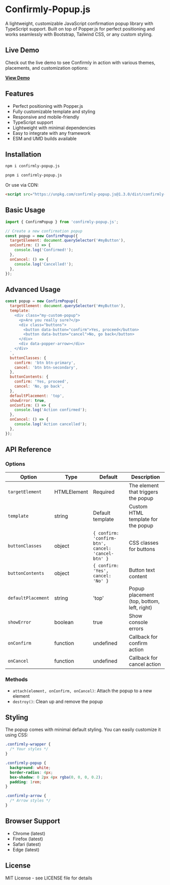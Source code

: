 # Confirmly-Popup.js

A lightweight, customizable JavaScript confirmation popup library with TypeScript support. Built on top of Popper.js for perfect positioning and works seamlessly with Bootstrap, Tailwind CSS, or any custom styling.

## Live Demo

Check out the live demo to see Confirmly in action with various themes, placements, and customization options:

[**View Demo**](https://farisnceit.github.io/confirmly-js/docs/)

## Features

- Perfect positioning with Popper.js
- Fully customizable template and styling
- Responsive and mobile-friendly
- TypeScript support
- Lightweight with minimal dependencies
- Easy to integrate with any framework
- ESM and UMD builds available

## Installation

```bash
npm i confirmly-popup.js
```

```bash
pnpm i confirmly-popup.js
```

Or use via CDN:

```html
<script src="https://unpkg.com/confirmly-popup.js@1.3.0/dist/confirmly-popup.umd.min.js"></script>
```

## Basic Usage

```javascript
import { ConfirmPopup } from 'confirmly-popup.js';

// Create a new confirmation popup
const popup = new ConfirmPopup({
  targetElement: document.querySelector('#myButton'),
  onConfirm: () => {
    console.log('Confirmed!');
  },
  onCancel: () => {
    console.log('Cancelled!');
  },
});
```

## Advanced Usage

```javascript
const popup = new ConfirmPopup({
  targetElement: document.querySelector('#myButton'),
  template: `
    <div class="my-custom-popup">
      <p>Are you really sure?</p>
      <div class="buttons">
        <button data-button="confirm">Yes, proceed</button>
        <button data-button="cancel">No, go back</button>
      </div>
      <div data-popper-arrow></div>
    </div>
  `,
  buttonClasses: {
    confirm: 'btn btn-primary',
    cancel: 'btn btn-secondary',
  },
  buttonContents: {
    confirm: 'Yes, proceed',
    cancel: 'No, go back',
  },
  defaultPlacement: 'top',
  showError: true,
  onConfirm: () => {
    console.log('Action confirmed');
  },
  onCancel: () => {
    console.log('Action cancelled');
  },
});
```

## API Reference

### Options

| Option             | Type        | Default                                            | Description                                |
| ------------------ | ----------- | -------------------------------------------------- | ------------------------------------------ |
| `targetElement`    | HTMLElement | Required                                           | The element that triggers the popup        |
| `template`         | string      | Default template                                   | Custom HTML template for the popup         |
| `buttonClasses`    | object      | `{ confirm: 'confirm-btn', cancel: 'cancel-btn' }` | CSS classes for buttons                    |
| `buttonContents`   | object      | `{ confirm: 'Yes', cancel: 'No' }`                 | Button text content                        |
| `defaultPlacement` | string      | 'top'                                              | Popup placement (top, bottom, left, right) |
| `showError`        | boolean     | true                                               | Show console errors                        |
| `onConfirm`        | function    | undefined                                          | Callback for confirm action                |
| `onCancel`         | function    | undefined                                          | Callback for cancel action                 |

### Methods

- `attach(element, onConfirm, onCancel)`: Attach the popup to a new element
- `destroy()`: Clean up and remove the popup

## Styling

The popup comes with minimal default styling. You can easily customize it using CSS:

```css
.confirmly-wrapper {
  /* Your styles */
}

.confirmly-popup {
  background: white;
  border-radius: 4px;
  box-shadow: 0 2px 4px rgba(0, 0, 0, 0.2);
  padding: 1rem;
}

.confirmly-arrow {
  /* Arrow styles */
}
```

## Browser Support

- Chrome (latest)
- Firefox (latest)
- Safari (latest)
- Edge (latest)

## License

MIT License - see LICENSE file for details
